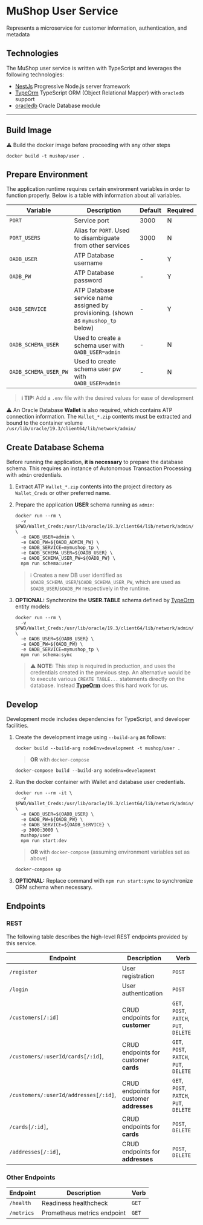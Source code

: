 # MuShop User Service

Represents a microservice for customer information, authentication, and metadata

## Technologies

The MuShop user service is written with TypeScript and leverages the following technologies:

- [NestJs](https://docs.nestjs.com/) Progressive Node.js server framework
- [TypeOrm](https://typeorm.io) TypeScript ORM (Object Relational Mapper) with `oracledb` support
- [oracledb](https://oracle.github.io/node-oracledb) Oracle Database module

---

## Build Image

⚠️ Build the docker image before proceeding with any other steps

```text
docker build -t mushop/user .
```

## Prepare Environment

The application runtime requires certain environment variables in order to function
properly. Below is a table with information about all variables.

| Variable | Description | Default | Required |
|---|---|---|---|
| `PORT` | Service port | 3000 | N |
| `PORT_USERS` | Alias for `PORT`. Used to disambiguate from other services | 3000 | N |
| `OADB_USER` | ATP Database username | - | Y |
| `OADB_PW` | ATP Database password  | - | Y |
| `OADB_SERVICE` | ATP Database service name assigned by provisioning. (shown as `mymushop_tp` below)  | - | Y |
| `OADB_SCHEMA_USER` | Used to create a schema user with `OADB_USER=admin` | - | N |
| `OADB_SCHEMA_USER_PW` | Used to create schema user pw with `OADB_USER=admin` | - | N |

> **ℹ️ TIP:** Add a `.env` file with the desired values for ease of development

⚠️ An Oracle Database **Wallet** is also required, which contains ATP
connection information. The `Wallet_*.zip` contents must be extracted and bound
to the container volume `/usr/lib/oracle/19.3/client64/lib/network/admin/`

## Create Database Schema

Before running the application, **it is necessary** to prepare the database schema.
This requires an instance of Autonomous Transaction Processing with `admin` credentials.

1. Extract ATP `Wallet_*.zip` contents into the project directory as `Wallet_Creds` or other preferred name.
1. Prepare the application **USER** schema running as `admin`:

    ```text
    docker run --rm \
      -v $PWD/Wallet_Creds:/usr/lib/oracle/19.3/client64/lib/network/admin/ \
      -e OADB_USER=admin \
      -e OADB_PW=${OADB_ADMIN_PW} \
      -e OADB_SERVICE=mymushop_tp \
      -e OADB_SCHEMA_USER=${OADB_USER} \
      -e OADB_SCHEMA_USER_PW=${OADB_PW} \
      npm run schema:user
    ```

    > ℹ️ Creates a new DB user identified as `$OADB_SCHEMA_USER`/`$OADB_SCHEMA_USER_PW`, which are used as `$OADB_USER`/`$OADB_PW` respectively in the runtime.

1. **OPTIONAL:** Synchronize the **USER.TABLE** schema defined by [TypeOrm](https://typeorm.io) entity models:

    ```text
    docker run --rm \
      -v $PWD/Wallet_Creds:/usr/lib/oracle/19.3/client64/lib/network/admin/ \
      -e OADB_USER=${OADB_USER} \
      -e OADB_PW=${OADB_PW} \
      -e OADB_SERVICE=mymushop_tp \
      npm run schema:sync
    ```

    > ⚠️ **NOTE:** This step is required in production, and uses the credentials
      created in the previous step. An alternative would be to execute various
      `CREATE TABLE...` statements directly on the database. Instead
      **[TypeOrm](https://typeorm.io)** does this hard work for us. 

## Develop

Development mode includes dependencies for TypeScript, and developer facilities.

1. Create the development image using `--build-arg` as follows:

    ```text
    docker build --build-arg nodeEnv=development -t mushop/user .
    ```

    > **OR** with `docker-compose`

    ```text
    docker-compose build --build-arg nodeEnv=development
    ```

1. Run the docker container with Wallet and database user credentials.

    ```text
    docker run --rm -it \
      -v $PWD/Wallet_Creds:/usr/lib/oracle/19.3/client64/lib/network/admin/ \
      -e OADB_USER=${OADB_USER} \
      -e OADB_PW=${OADB_PW} \
      -e OADB_SERVICE=${OADB_SERVICE} \
      -p 3000:3000 \
      mushop/user
      npm run start:dev
    ```

    > **OR** with `docker-compose` (assuming environment variables set as above)

    ```text
    docker-compose up
    ```

1. **OPTIONAL:** Replace command with `npm run start:sync` to synchronize ORM schema when necessary.

## Endpoints

### REST

The following table describes the high-level REST endpoints provided
by this service.

| Endpoint | Description | Verb |
|---|---|---|
| `/register` | User registration | `POST` |
| `/login` | User authentication | `POST` |
| `/customers[/:id]` | CRUD endpoints for **customer** | `GET`, `POST`, `PATCH`, `PUT`, `DELETE` |
| `/customers/:userId/cards[/:id]`, | CRUD endpoints for customer **cards** | `GET`, `POST`, `PATCH`, `PUT`, `DELETE` |
| `/customers/:userId/addresses[/:id]`, | CRUD endpoints for customer **addresses** | `GET`, `POST`, `PATCH`, `PUT`, `DELETE` |
| `/cards[/:id]`, | CRUD endpoints for **cards** | `POST`, `DELETE` |
| `/addresses[/:id]`, | CRUD endpoints for **addresses** | `POST`, `DELETE` |

### Other Endpoints

| Endpoint | Description | Verb |
|---|---|---|
| `/health` | Readiness healthcheck | `GET` |
| `/metrics` | Prometheus metrics endpoint | `GET` |
